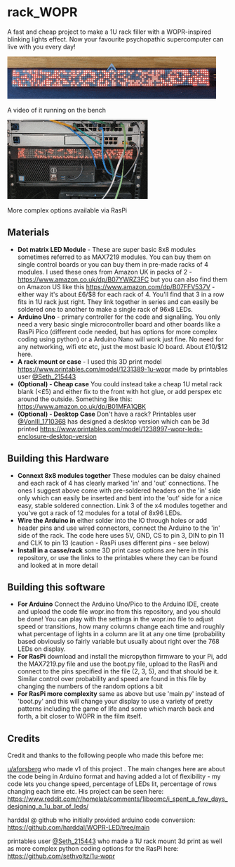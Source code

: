 # rack_WOPR

A fast and cheap project to make a 1U rack filler with a WOPR-inspired blinking lights effect. Now your favourite psychopathic supercomputer can live with you every day!

![Gif of WOPR running](https://github.com/elegantalchemist/rack-WOPR/blob/main/photos/WOPR-gifs.gif?raw=true)

A video of it running on the bench

![Gif of more complex RasPi options](https://raw.githubusercontent.com/elegantalchemist/rack-WOPR/refs/heads/main/photos/gif%20complex%20option.gif)

More complex options available via RasPi

## Materials
* **Dot matrix LED Module** - These are super basic 8x8 modules sometimes referred to as MAX7219 modules. You can buy them on single control boards or you can buy them in pre-made racks of 4 modules. I used these ones from Amazon UK in packs of 2  - https://www.amazon.co.uk/dp/B07YWRZ3FC but you can also find them on Amazon US like this https://www.amazon.com/dp/B07FFV537V - either way it's about £6/$8 for each rack of 4. You'll find that 3 in a row fits in 1U rack just right. They link together in series and can easily be soldered one to another to make a single rack of 96x8 LEDs.
* **Arduino Uno** - primary controller for the code and signalling. You only need a very basic single microcontroller board and other boards like a RasPi Pico (different code needed, but has options for more complex coding using python) or a Arduino Nano will work just fine. No need for any networking, wifi etc etc, just the most basic IO board. About £10/$12 here.
* **A rack mount or case** - I used this 3D print model https://www.printables.com/model/1231389-1u-wopr made by printables user [@Seth_215443](https://www.printables.com/@Seth_215443)
* **(Optional) - Cheap case** You could instead take a cheap 1U metal rack blank (<£5) and either fix to the front with hot glue, or add perspex etc around the outside. Something like this: https://www.amazon.co.uk/dp/B01MFA1QBK
* **(Optional) - Desktop Case** Don't have a rack? Printables user [@VonIII_1710368](https://www.printables.com/@VonIII_1710368) has designed a desktop version which can be 3d printed https://www.printables.com/model/1238997-wopr-leds-enclosure-desktop-version

## Building this Hardware
* **Connext 8x8 modules together** These modules can be daisy chained and each rack of 4 has clearly marked 'in' and 'out' connections. The ones I suggest above come with pre-soldered headers on the 'in' side only which can easily be inserted and bent into the 'out' side for a nice easy, stable soldered connection. Link 3 of the x4 modules together and you've got a rack of 12 modules for a total of 8x96 LEDs.
* **Wire the Arduino in** either solder into the IO through holes or add header pins and use wired connectors, connect the Arduino to the 'in' side of the rack. The code here uses 5V, GND, CS to pin 3, DIN to pin 11 and CLK to pin 13 (caution - RasPi uses different pins - see below)
* **Install in a casse/rack** some 3D print case options are here in this repository, or use the links to the printables where they can be found and looked at in more detail

## Building this software
* **For Arduino** Connect the Arduino Uno/Pico to the Arduino IDE, create and upload the code file wopr.ino from this repository, and you should be done! You can play with the settings in the wopr.ino file to adjust speed or transitions, how many columns change each time and roughly what percentage of lights in a column are lit at any one time (probability based obviously so fairly variable but usually about right over the 768 LEDs on display.
* **For RasPi** download and install the micropython firmware to your Pi, add the MAX7219.py file and use the boot.py file, upload to the RasPi and connect to the pins specified in the file (2, 3, 5), and that should be it. Similar control over probability and speed are found in this file by changing the numbers of the random options a bit
* **For RasPi more complexity** same as above but use 'main.py' instead of 'boot.py' and this will change your display to use a variety of pretty patterns including the game of life and some which march back and forth, a bit closer to WOPR in the film itself.

## Credits
Credit and thanks to the following people who made this before me:

[u/aforsberg](https://www.reddit.com/user/aforsberg/) who made v1 of this project . The main changes here are about the code being in Arduino format and having added a lot of flexibility - my code lets you change speed, percentage of LEDs lit, percentage of rows changing each time etc.
His project can be seen here: https://www.reddit.com/r/homelab/comments/1iboomc/i_spent_a_few_days_designing_a_1u_bar_of_leds/

harddal @ github who initially provided arduino code conversion: https://github.com/harddal/WOPR-LED/tree/main

printables user [@Seth_215443](https://www.printables.com/@Seth_215443) who made a 1U rack mount 3d print as well as more complex python coding options for the RasPi here: https://github.com/sethvoltz/1u-wopr
